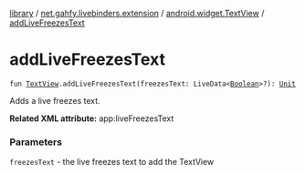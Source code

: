 [library](../../index.md) / [net.gahfy.livebinders.extension](../index.md) / [android.widget.TextView](index.md) / [addLiveFreezesText](./add-live-freezes-text.md)

# addLiveFreezesText

`fun `[`TextView`](https://developer.android.com/reference/android/widget/TextView.html)`.addLiveFreezesText(freezesText: LiveData<`[`Boolean`](https://kotlinlang.org/api/latest/jvm/stdlib/kotlin/-boolean/index.html)`>?): `[`Unit`](https://kotlinlang.org/api/latest/jvm/stdlib/kotlin/-unit/index.html)

Adds a live freezes text.

**Related XML attribute:** app:liveFreezesText

### Parameters

`freezesText` - the live freezes text to add the TextView